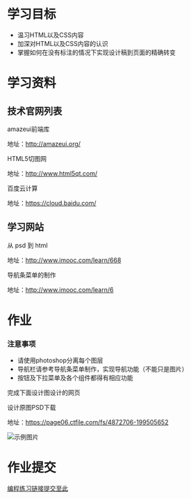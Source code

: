 # 学习目标
* 温习HTML以及CSS内容
* 加深对HTML以及CSS内容的认识
* 掌握如何在没有标注的情况下实现设计稿到页面的精确转变

# 学习资料
## 技术官网列表
amazeui前端库

地址：http://amazeui.org/

HTML5切图网

地址：http://www.html5qt.com/

百度云计算

地址：https://cloud.baidu.com/

## 学习网站

从 psd 到 html

地址：http://www.imooc.com/learn/668

导航条菜单的制作

地址：http://www.imooc.com/learn/6

# 作业
### 注意事项
* 请使用photoshop分离每个图层
* 导航栏请参考导航条菜单制作，实现导航功能（不能只是图片）
* 按钮及下拉菜单及各个组件都得有相应功能

完成下面设计图设计的网页

设计原图PSD下载

地址：https://page06.ctfile.com/fs/4872706-199505652

![示例图片](http://upload-images.jianshu.io/upload_images/3253813-0c0929416f577c60.png?imageMogr2/auto-orient/strip%7CimageView2/2/w/1240)

# 作业提交

[编程练习链接提交至此]()